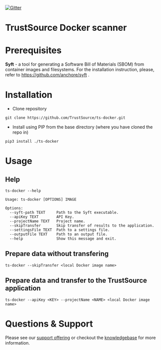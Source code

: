 [![Gitter](https://badges.gitter.im/TrustSource/community.svg)](https://gitter.im/TrustSource/community?utm_source=badge&utm_medium=badge&utm_campaign=pr-badge)

# TrustSource Docker scanner

# Prerequisites

**Syft** - a tool for generating a Software Bill of Materials (SBOM) from container images and filesystems. 
For the installation instruction, please, refer to https://github.com/anchore/syft .  

# Installation

- Clone repository
```shell
git clone https://github.com/TrustSource/ts-docker.git
```

- Install using PIP from the base directory (where you have cloned the repo in)
```shell
pip3 install ./ts-docker 
```

# Usage

## Help

```shell
ts-docker --help
```
```shell
Usage: ts-docker [OPTIONS] IMAGE

Options:
  --syft-path TEXT     Path to the Syft executable.
  --apiKey TEXT        API Key.
  --projectName TEXT   Project name.
  --skipTransfer       Skip transfer of results to the application.
  --settingsFile TEXT  Path to a settings file.
  --outputFile TEXT    Path to an output file.
  --help               Show this message and exit. 
```

## Prepare data without transfering 

```shell
ts-docker --skipTransfer <local Docker image name> 
```

## Prepare data and transfer to the TrustSource application  

```shell
ts-docker --apiKey <KEY> --projectName <NAME> <local Docker image name> 
```

# Questions & Support
Please see our [support offering](https://www.trustsource.io/support) or checkout the [knowledgebase](https://support.trustsource.io) for more information.
